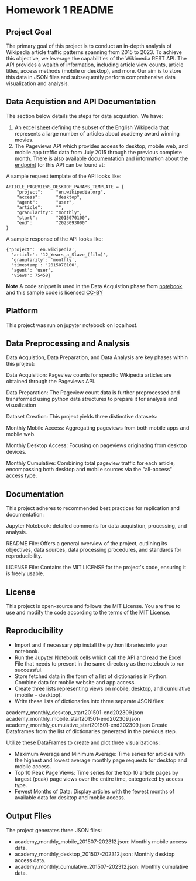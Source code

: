 # Homework 1 README

## Project Goal
The primary goal of this project is to conduct an in-depth analysis of Wikipedia article traffic patterns spanning from 2015 to 2023. To achieve this objective, we leverage the capabilities of the Wikimedia REST API. The API provides a wealth of information, including article view counts, article titles, access methods (mobile or desktop), and more. Our aim is to store this data in JSON files and subsequently perform comprehensive data visualization and analysis.

## Data Acquistion and API Documentation
The section below details the steps for data acquistion. We have:

1. An excel [sheet](https://docs.google.com/spreadsheets/d/1A1h_7KAo7KXaVxdScJmIVPTvjb3IuY9oZhNV4ZHxrxw/edit?usp=sharing) defining the subset of the English Wikipedia that represents a large number of articles about academy award winning movies. 
2. The Pageviews API which provides access to desktop, mobile web, and mobile app traffic data from July 2015 through the previous complete month. There is also available [documentation](https://wikitech.wikimedia.org/wiki/Analytics/AQS/Pageviews) and information about the [endpoint](https://wikimedia.org/api/rest_v1/#!/Pageviews_data/get_metrics_pageviews_aggregate_project_access_agent_granularity_start_end) for this API can be found at: 

A sample request template of the API looks like:
```
ARTICLE_PAGEVIEWS_DESKTOP_PARAMS_TEMPLATE = {
    "project":     "en.wikipedia.org",
    "access":      "desktop",      
    "agent":       "user",
    "article":     "",             
    "granularity": "monthly",
    "start":       "2015070100",   
    "end":         "2023093000"    
}
```


A sample response of the API looks like:
```
{'project': 'en.wikipedia',
  'article': '12_Years_a_Slave_(film)',
  'granularity': 'monthly',
  'timestamp': '2015070100',
  'agent': 'user',
  'views': 75458}
````

**Note**
A code snippet is used in the Data Acquistion phase from [notebook](https://drive.google.com/file/d/1XjFhd3eXx704tcdfQ4Q1OQn0LWKCRNJm/view?usp=sharing) and this sample code is licensed [CC-BY](https://creativecommons.org/licenses/by/4.0/)

## Platform
This project was run on jupyter notebook on localhost. 

## Data Preprocessing and Analysis
Data Acquistion, Data Preparation, and Data Analysis are key phases within this project:

Data Acquisition: Pageview counts for specific Wikipedia articles are obtained through the Pageviews API.

Data Preparation: The Pageview count data is further preprocessed and transformed using python data structures to prepare it for analysis and visualization

Dataset Creation: This project yields three distinctive datasets:

Monthly Mobile Access: Aggregating pageviews from both mobile apps and mobile web.

Monthly Desktop Access: Focusing on pageviews originating from desktop devices.

Monthly Cumulative: Combining total pageview traffic for each article, encompassing both desktop and mobile sources via the "all-access" access type.

## Documentation
This project adheres to recommended best practices for replication and documentation:

Jupyter Notebook: detailed comments for data acquistion, processing, and analysis.

README File: Offers a general overview of the project, outlining its objectives, data sources, data processing procedures, and standards for reproducibility.

LICENSE File: Contains the MIT LICENSE for the project's code, ensuring it is freely usable.

## License
This project is open-source and follows the MIT License. You are free to use and modify the code according to the terms of the MIT License.

## Reproducibility
* Import and if necessary pip install the python libraries into your notebook.
* Run the Jupyter Notebook cells which call the API and read the Excel File that needs to present in the same directory as the notebook to run successful.
* Store fetched data in the form of a list of dictionaries in Python. Combine data for mobile website and app access.
* Create three lists representing views on mobile, desktop, and cumulative (mobile + desktop).
* Write these lists of dictionaries into three separate JSON files:

academy_monthly_desktop_start201501-end202309.json
academy_monthly_mobile_start201501-end202309.json
academy_monthly_cumulative_start201501-end202309.json
Create Dataframes from the list of dictionaries generated in the previous step.

Utilize these DataFrames to create and plot three visualizations:

* Maximum Average and Minimum Average: Time series for articles with the highest and lowest average monthly page requests for desktop and mobile access.
* Top 10 Peak Page Views: Time series for the top 10 article pages by largest (peak) page views over the entire time, categorized by access type.
* Fewest Months of Data: Display articles with the fewest months of available data for desktop and mobile access.

## Output Files
The project generates three JSON files:

* academy_monthly_mobile_201507-202312.json: Monthly mobile access data.
* academy_monthly_desktop_201507-202312.json: Monthly desktop access data.
* academy_monthly_cumulative_201507-202312.json: Monthly cumulative data.
